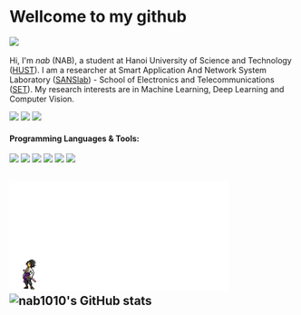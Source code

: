 
# Wellcome to my github
![](https://visitor-badge.glitch.me/badge?page_id=nab1010&left_color=gray&right_color=purple)

Hi, I'm _nab_ (NAB), a student at Hanoi University of Science and Technology ([HUST](https://www.hust.edu.vn/)). I am a researcher at Smart Application And Network System Laboratory ([SANSlab](https://sanslab.vn/)) - School of Electronics and Telecommunications ([SET](http://set.hust.edu.vn/)). My research interests are in Machine Learning, Deep Learning and Computer Vision.

[![](https://img.shields.io/badge/website-000000?style=for-the-badge&logo=About.me&logoColor=white)](https://nabblog.me/)
[![](https://img.shields.io/badge/LinkedIn-0077B5?style=for-the-badge&logo=linkedin&logoColor=white)](https://www.linkedin.com/in/nab1010/)
[![](https://img.shields.io/badge/Gmail-D14836?style=for-the-badge&logo=gmail&logoColor=white)](MAILTO:nab1010.work@gmail.com)


#### Programming Languages & Tools:


![](https://img.shields.io/badge/Code-Python-informational?style=flat&logo=python&logoColor=white&color=326c98)
![](https://img.shields.io/badge/Code-C-informational?style=flat&logo=C&logoColor=white&color=25318c)
![](https://img.shields.io/badge/Code-C++-informational?style=flat&logo=c%2B%2B&logoColor=white&color=08417b)
![](https://img.shields.io/badge/Code-HTML5-informational?style=flat&logo=HTML5&logoColor=white&color=d84924)
![](https://img.shields.io/badge/Code-CSS3-informational?style=flat&logo=CSS3&logoColor=white&color=3f86cf)
![](https://img.shields.io/badge/Editor-VS_Code-informational?style=flat&logo=visual-studio-code&logoColor=white&color=1374c2)

## <img height="194" src="./assets/naruto.gif"/>![nab1010's GitHub stats](https://github-readme-stats.vercel.app/api?username=nab1010&show_icons=true&theme=radical)

